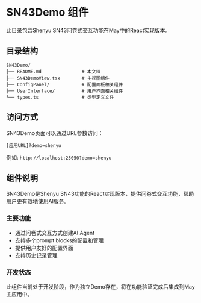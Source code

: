 # SN43Demo 组件

此目录包含Shenyu SN43问卷式交互功能在May中的React实现版本。

## 目录结构

```
SN43Demo/
├── README.md               # 本文档
├── SN43DemoView.tsx        # 主视图组件
├── ConfigPanel/            # 配置面板相关组件
├── UserInterface/          # 用户界面相关组件
└── types.ts                # 类型定义文件
```

## 访问方式

SN43Demo页面可以通过URL参数访问：

```
[应用URL]?demo=shenyu
```

例如: `http://localhost:25050?demo=shenyu`

## 组件说明

SN43Demo是Shenyu SN43功能的React实现版本，提供问卷式交互功能，帮助用户更有效地使用AI服务。

### 主要功能

- 通过问卷式交互方式创建AI Agent
- 支持多个prompt blocks的配置和管理
- 提供用户友好的配置界面
- 支持历史记录管理

### 开发状态

此组件当前处于开发阶段，作为独立Demo存在，将在功能验证完成后集成到May主应用中。
